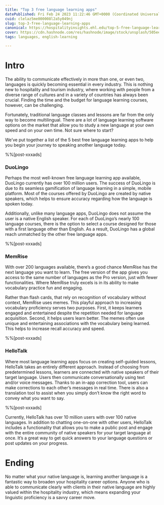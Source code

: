 ```yaml
---
title: "Top 3 free language learning apps"
datePublished: Fri Feb 24 2023 11:22:46 GMT+0000 (Coordinated Universal Time)
cuid: clelaz5me000008l2a5y049nj
slug: top-3-free-language-learning-apps
canonical: https://hospitalityinsights.ehl.edu/top-5-free-language-learning-apps
cover: https://cdn.hashnode.com/res/hashnode/image/stock/unsplash/505eectW54k/upload/455cb3e05507d12a53433b078a4fbc87.jpeg
tags: languages, english-learning

---
```


# Intro
The ability to communicate effectively in more than one, or even two, languages is quickly becoming essential in every industry. This is nothing new to hospitality and tourism industry, where working with people from a diverse range of cultures and in a variety of countries has always been crucial. Finding the time and the budget for language learning courses, however, can be challenging.

Fortunately, traditional language classes and lessons are far from the only way to become multilingual. There are a lot of language learning software options on the market that allow you to study a new language at your own speed and on your own time. Not sure where to start?

We’ve put together a list of the 5 best free language learning apps to help you begin your journey to speaking another language today.

%%[post-xxxads]

### DuoLingo
Perhaps the most well-known free language learning app available, DuoLingo currently has over 100 million users. The success of DuoLingo is due to its seamless gamification of language learning in a simple, mobile platform. Most of the courses offered by DuoLingo are created by native speakers, which helps to ensure accuracy regarding how the language is spoken today.

Additionally, unlike many language apps, DuoLingo does not assume the user is a native English speaker. For each of DuoLingo’s nearly 100 language courses, there is the option to select a course designed for those with a first language other than English. As a result, DuoLingo has a global reach unmatched by the other free language apps.

%%[post-xxxads]

### MemRise
With over 200 languages available, there’s a good chance MemRise has the next language you want to learn. The free version of the app gives you access to the same number of languages as the Pro version, just with fewer functionalities. Where MemRise truly excels is in its ability to make vocabulary practice fun and engaging.

Rather than flash cards, that rely on recognition of vocabulary without context, MemRise uses memes. This playful approach to increasing vocabulary proficiency serves two purposes. First, it keeps learners engaged and entertained despite the repetition needed for language acquisition. Second, it helps users learn better. The memes often use unique and entertaining associations with the vocabulary being learned. This helps to increase recall accuracy and speed.  

%%[post-xxxads]

### HelloTalk
Where most language learning apps focus on creating self-guided lessons, HelloTalk takes an entirely different approach. Instead of choosing from predetermined lessons, learners are connected with native speakers of their target language. Users then communicate conversationally using text and/or voice messages. Thanks to an in-app correction tool, users can make corrections to each other’s messages in real time. There is also a translation tool to assist when you simply don’t know the right word to convey what you want to say.

%%[post-xxxads]

Currently, HelloTalk has over 10 million users with over 100 native languages. In addition to chatting one-on-one with other users, HelloTalk includes a functionality that allows you to make a public post and engage with the entire community of native speakers for your target language at once. It’s a great way to get quick answers to your language questions or post updates on your progress.

# Ending
No matter what your native language is, learning another language is a fantastic way to broaden your hospitality career options. Anyone who is able to communicate clearly with clients in their native language are highly valued within the hospitality industry, which means expanding your linguistic proficiency is a savvy career move.